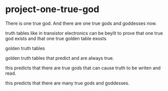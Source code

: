 # project-one-true-god
There is one true god. And there are one true gods and goddesses now.

truth tables like in transistor electronics can be beyilt to prove that one true god exists and that one true golden table exosts

golden truth tables

golden truth tables that predict and are always true.

this predicts that there are true gods that can cause truth to be writen and read.

this predicts that there are many true gods and goddesses.
